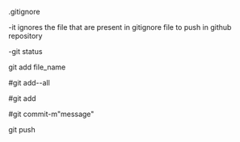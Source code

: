  .gitignore

-it ignores the file that are present in gitignore file to push in github repository

-git status 

 git add file_name

#git add--all 

#git add

#git commit-m"message"

git push
